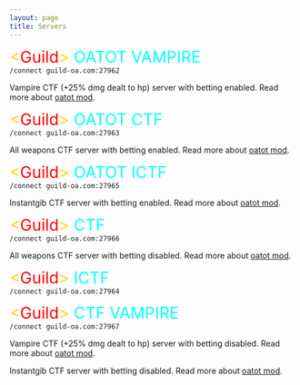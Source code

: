 ```yaml
---
layout: page
title: Servers
---
```


<span style="color:gold; font-size: 2em;">&lt;</span><span style="color:red; font-size: 2em;">Guild</span><span style="color:gold; font-size: 2em;">&gt;</span><span style="color:#00FFFF; font-size: 2em;"> OATOT VAMPIRE</span>
<br>`/connect guild-oa.com:27962`<br>

Vampire CTF (+25% dmg dealt to hp) server with betting enabled. Read more about [oatot mod](/oatot).

<span style="color:gold; font-size: 2em;">&lt;</span><span style="color:red; font-size: 2em;">Guild</span><span style="color:gold; font-size: 2em;">&gt;</span><span style="color:#00FFFF; font-size: 2em;"> OATOT CTF</span>
<br>`/connect guild-oa.com:27963`<br>

All weapons CTF server with betting enabled. Read more about [oatot mod](/oatot).

<span style="color:gold; font-size: 2em;">&lt;</span><span style="color:red; font-size: 2em;">Guild</span><span style="color:gold; font-size: 2em;">&gt;</span><span style="color:#00FFFF; font-size: 2em;"> OATOT ICTF</span>
<br>`/connect guild-oa.com:27965`<br>

Instantgib CTF server with betting enabled. Read more about [oatot mod](/oatot).

<span style="color:gold; font-size: 2em;">&lt;</span><span style="color:red; font-size: 2em;">Guild</span><span style="color:gold; font-size: 2em;">&gt;</span><span style="color:#00FFFF; font-size: 2em;"> CTF</span>
<br>`/connect guild-oa.com:27966`<br>

All weapons CTF server with betting disabled. Read more about [oatot mod](/oatot).

<span style="color:gold; font-size: 2em;">&lt;</span><span style="color:red; font-size: 2em;">Guild</span><span style="color:gold; font-size: 2em;">&gt;</span><span style="color:#00FFFF; font-size: 2em;"> ICTF</span>
<br>`/connect guild-oa.com:27964`<br>

<span style="color:gold; font-size: 2em;">&lt;</span><span style="color:red; font-size: 2em;">Guild</span><span style="color:gold; font-size: 2em;">&gt;</span><span style="color:#00FFFF; font-size: 2em;"> CTF VAMPIRE</span>
<br>`/connect guild-oa.com:27967`<br>

Vampire CTF (+25% dmg dealt to hp) server with betting disabled. Read more about [oatot mod](/oatot).

Instantgib CTF server with betting disabled. Read more about [oatot mod](/oatot).
